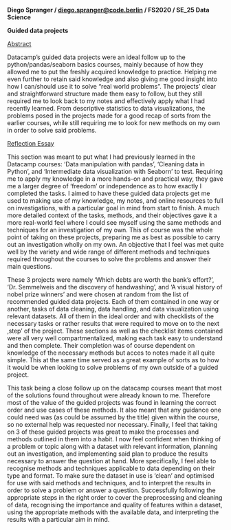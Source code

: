 **Diego Spranger / diego.spranger@code.berlin / FS2020 / SE_25 Data Science**

**Guided data projects**

<span style="text-decoration:underline;">Abstract</span>

Datacamp’s guided data projects were an ideal follow up to the python/pandas/seaborn basics courses, mainly because of how they allowed me to put the freshly acquired knowledge to practice. Helping me even further to retain said knowledge and also giving me good insight into how I can/should use it to solve “real world problems”. The projects’ clear and straightforward structure made them easy to follow, but they still required me to look back to my notes and effectively apply what I had recently learned. From descriptive statistics to data visualizations, the problems posed in the projects made for a good recap of sorts from the earlier courses, while still requiring me to look for new methods on my own in order to solve said problems.

<span style="text-decoration:underline;">Reflection Essay</span>

This section was meant to put what I had previously learned in the Datacamp courses: ‘Data manipulation with pandas’, ‘Cleaning data in Python’, and ‘Intermediate data visualization with Seaborn’ to test. Requiring me to apply my knowledge in a more hands-on and practical way, they gave me a larger degree of ‘freedom’ or independence as to how exactly I completed the tasks. I aimed to have these guided data projects get me used to making use of my knowledge, my notes, and online resources to full on investigations, with a particular goal in mind from start to finish. A much more detailed context of the tasks, methods, and their objectives gave it a more real-world feel where I could see myself using the same methods and techniques for an investigation of my own. This of course was the whole point of taking on these projects, preparing me as best as possible to carry out an investigation wholly on my own. An objective that I feel was met quite well by the variety and wide range of different methods and techniques required throughout the courses to solve the problems and answer their main questions.

These 3 projects were namely ‘Which debts are worth the bank’s effort?’, ‘Dr. Semmelweis and the discovery of handwashing’, and ‘A visual history of nobel prize winners’ and were chosen at random from the list of recommended guided data projects. Each of them contained in one way or another, tasks of data cleaning, data handling, and data visualization using relevant datasets. All of them in the ideal order and with checklists of the necessary tasks or rather results that were required to move on to the next ‚step’ of the project. These sections as well as the checklist items contained were all very well compartmentalized, making each task easy to understand and then complete. Their completion was of course dependent on knowledge of the necessary methods but acces to notes made it all quite simple. This at the same time served as a great example of sorts as to how it would be when looking to solve problems of my own outside of a guided project.

This task being a close follow up on the datacamp courses meant that most of the solutions found throughout were already known to me. Therefore most of the value of the guided projects was found in learning the correct order and use cases of these methods. It also meant that any guidance one could need was (as could be assumed by the title) given within the course, so no external help was requested nor necessary. Finally, I feel that taking on 3 of these guided projects was great to make the processes and methods outlined in them into a habit. I now feel confident when thinking of a problem or topic along with a dataset with relevant information, planning out an investigation, and implementing said plan to produce the results necessary to answer the question at hand. More specifically, I feel able to recognise methods and techniques applicable to data depending on their type and format. To make sure the dataset in use is ‘clean’ and optimised for use with said methods and techniques, and to interpret the results in order to solve a problem or answer a question. Successfully following the appropriate steps in the right order to cover the preprocessing and cleaning of data, recognising the importance and quality of features within a dataset, using the appropriate methods with the available data, and interpreting the results with a particular aim in mind.
